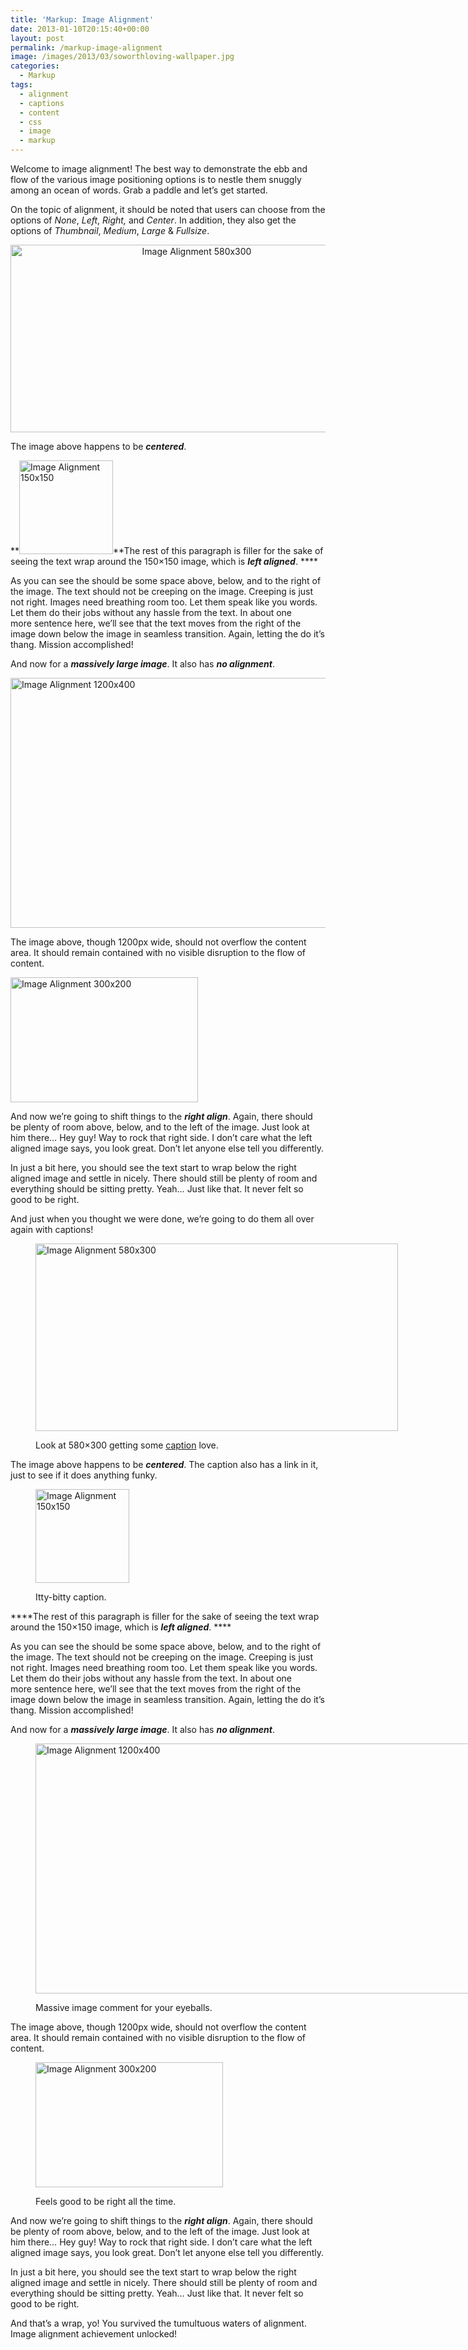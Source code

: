 ```yaml
---
title: 'Markup: Image Alignment'
date: 2013-01-10T20:15:40+00:00
layout: post
permalink: /markup-image-alignment
image: /images/2013/03/soworthloving-wallpaper.jpg
categories:
  - Markup
tags:
  - alignment
  - captions
  - content
  - css
  - image
  - markup
---
```

Welcome to image alignment! The best way to demonstrate the ebb and flow of the various image positioning options is to nestle them snuggly among an ocean of words. Grab a paddle and let’s get started.

On the topic of alignment, it should be noted that users can choose from the options of _None_, _Left_, _Right,_ and _Center_. In addition, they also get the options of _Thumbnail_, _Medium_, _Large_ & _Fullsize_.

<p style="text-align:center;">
  <img class="size-full aligncenter" title="Image Alignment 580x300" alt="Image Alignment 580x300" src="http://michaelnordmeyer.github.io/images/2013/03/image-alignment-580x300.jpg" width="580" height="300" />
</p>

The image above happens to be _**centered**_.

**<img class="size-full alignleft" title="Image Alignment 150x150" alt="Image Alignment 150x150" src="http://michaelnordmeyer.github.io/images/2013/03/image-alignment-150x150.jpg" width="150" height="150" />**The rest of this paragraph is filler for the sake of seeing the text wrap around the 150&#215;150 image, which is _**left aligned**_. ****

As you can see the should be some space above, below, and to the right of the image. The text should not be creeping on the image. Creeping is just not right. Images need breathing room too. Let them speak like you words. Let them do their jobs without any hassle from the text. In about one more sentence here, we’ll see that the text moves from the right of the image down below the image in seamless transition. Again, letting the do it’s thang. Mission accomplished!

And now for a _**massively large image**_. It also has _**no alignment**_.

<img class="alignnone" title="Image Alignment 1200x400" alt="Image Alignment 1200x400" src="http://michaelnordmeyer.github.io/images/2013/03/image-alignment-1200x4002.jpg" width="1200" height="400" />

The image above, though 1200px wide, should not overflow the content area. It should remain contained with no visible disruption to the flow of content.

<img class="size-full alignright" title="Image Alignment 300x200" alt="Image Alignment 300x200" src="http://michaelnordmeyer.github.io/images/2013/03/image-alignment-300x200.jpg" width="300" height="200" />

And now we’re going to shift things to the _**right align**_. Again, there should be plenty of room above, below, and to the left of the image. Just look at him there… Hey guy! Way to rock that right side. I don’t care what the left aligned image says, you look great. Don’t let anyone else tell you differently.

In just a bit here, you should see the text start to wrap below the right aligned image and settle in nicely. There should still be plenty of room and everything should be sitting pretty. Yeah… Just like that. It never felt so good to be right.

And just when you thought we were done, we’re going to do them all over again with captions!<figure id="attachment_906" style="width: 580px" class="caption aligncenter">

<img class="size-full" title="Image Alignment 580x300" alt="Image Alignment 580x300" src="http://michaelnordmeyer.github.io/images/2013/03/image-alignment-580x300.jpg" width="580" height="300" /><figcaption class="caption-text">Look at 580&#215;300 getting some [caption](http://en.support.wordpress.com/images/image-settings/ "Image Settings") love.</figcaption></figure> 

The image above happens to be _**centered**_. The caption also has a link in it, just to see if it does anything funky.<figure id="attachment_904" style="width: 150px" class="caption alignleft">

<img class="size-full" title="Image Alignment 150x150" alt="Image Alignment 150x150" src="http://michaelnordmeyer.github.io/images/2013/03/image-alignment-150x150.jpg" width="150" height="150" /><figcaption class="caption-text">Itty-bitty caption.</figcaption></figure> 

****The rest of this paragraph is filler for the sake of seeing the text wrap around the 150&#215;150 image, which is _**left aligned**_. ****

As you can see the should be some space above, below, and to the right of the image. The text should not be creeping on the image. Creeping is just not right. Images need breathing room too. Let them speak like you words. Let them do their jobs without any hassle from the text. In about one more sentence here, we’ll see that the text moves from the right of the image down below the image in seamless transition. Again, letting the do it’s thang. Mission accomplished!

And now for a _**massively large image**_. It also has _**no alignment**_.<figure id="attachment_907" style="width: 1200px" class="caption alignnone">

<img title="Image Alignment 1200x400" alt="Image Alignment 1200x400" src="http://michaelnordmeyer.github.io/images/2013/03/image-alignment-1200x4002.jpg" width="1200" height="400" /><figcaption class="caption-text">Massive image comment for your eyeballs.</figcaption></figure> 

The image above, though 1200px wide, should not overflow the content area. It should remain contained with no visible disruption to the flow of content.<figure id="attachment_905" style="width: 300px" class="caption alignright">

<img class="size-full" title="Image Alignment 300x200" alt="Image Alignment 300x200" src="http://michaelnordmeyer.github.io/images/2013/03/image-alignment-300x200.jpg" width="300" height="200" /><figcaption class="caption-text">Feels good to be right all the time.</figcaption></figure> 

And now we’re going to shift things to the _**right align**_. Again, there should be plenty of room above, below, and to the left of the image. Just look at him there… Hey guy! Way to rock that right side. I don’t care what the left aligned image says, you look great. Don’t let anyone else tell you differently.

In just a bit here, you should see the text start to wrap below the right aligned image and settle in nicely. There should still be plenty of room and everything should be sitting pretty. Yeah… Just like that. It never felt so good to be right.

And that’s a wrap, yo! You survived the tumultuous waters of alignment. Image alignment achievement unlocked!